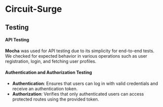 # Circuit-Surge

## Testing

#### API Testing
**Mocha** was used for API testing due to its simplicity for end-to-end tests. We checked for expected behavior in various operations such as user registration, login, and fetching user profiles.

#### Authentication and Authorization Testing
- **Authentication**: Ensures that users can log in with valid credentials and receive an authentication token.
- **Authorization**: Verifies that only authenticated users can access protected routes using the provided token.

